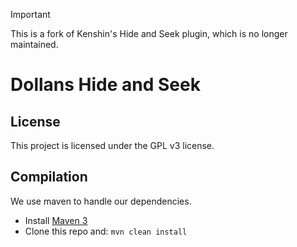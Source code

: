 > [!IMPORTANT]
> This is a fork of Kenshin's Hide and Seek plugin, which is no longer maintained.

# Dollans Hide and Seek

License
-----------

This project is licensed under the GPL v3 license.

Compilation
-----------

We use maven to handle our dependencies.

* Install [Maven 3](http://maven.apache.org/download.html)
* Clone this repo and: `mvn clean install`
